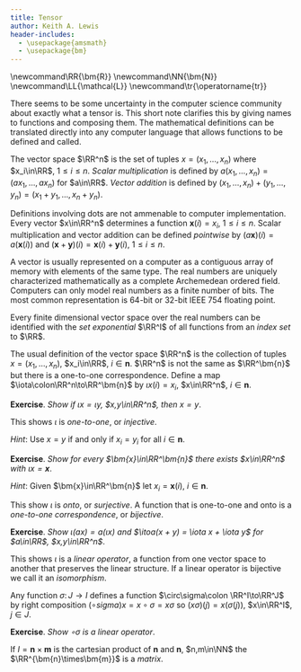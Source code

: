 ```yaml
---
title: Tensor
author: Keith A. Lewis
header-includes:
  - \usepackage{amsmath}
  - \usepackage{bm}
---
```

\newcommand\RR{\bm{R}}
\newcommand\NN{\bm{N}}
\newcommand\LL{\mathcal{L}}
\newcommand\tr{\operatorname{tr}}

There seems to be some uncertainty in the computer science community
about exactly what a tensor is. This short note clarifies this by giving
names to functions and composing them. The mathematical definitions can
be translated directly into any computer language that allows functions
to be defined and called.

The vector space $\RR^n$ is the set of tuples $x = (x_1,\ldots,x_n)$ where
$x_i\in\RR$, $1\le i\le n$. _Scalar multiplication_
is defined by $a(x_1,\ldots,x_n) = (ax_1,\ldots,ax_n)$ for $a\in\RR$.
_Vector addition_ is defined by $(x_1,\ldots,x_n) + (y_1,\ldots,y_n)
= (x_1 + y_1,\ldots,x_n + y_n)$.

Definitions involving dots are not ammenable to computer
implementation. Every vector $x\in\RR^n$ determines a function $\bm{x}(i)
= x_i$, $1\le i\le n$. Scalar multiplication and vector addition can
be defined _pointwise_ by $(a\bm{x})(i) = a(\bm{x}(i))$ and $(\bm{x} +
\bm{y})(i) = \bm{x}(i) + \bm{y}(i)$, $1\le i\le n$.

A vector is usually represented on a computer as a contiguous array of memory
with elements of the same type. The real numbers are uniquely characterized
mathematically as a complete Archemedean ordered field. Computers
can only model real numbers as a finite number of bits. 
The most common representation is 64-bit or 32-bit IEEE 754 floating point.

Every finite dimensional vector space over the real numbers can be
identified with the _set exponential_ $\RR^I$ of all functions from an
_index set_ to $\RR$. 

The usual definition of the vector space $\RR^n$ is the collection of tuples
$x = (x_1,\ldots,x_n)$, $x_i\in\RR$, $i\in\bm{n}$. $\RR^n$ is not the same as $\RR^\bm{n}$
but there is a one-to-one correspondence.
Define a map $\iota\colon\RR^n\to\RR^\bm{n}$ by $\iota x(i) = x_i$, $x\in\RR^n$, $i\in\bm{n}$.

__Exercise__. _Show if $\iota x = \iota y$, $x,y\in\RR^n$, then $x = y$_.

This shows $\iota$ is _one-to-one_, or _injective_.

_Hint_: Use $x = y$ if and only if $x_i = y_i$ for all $i\in\bm{n}$.

__Exercise__. _Show for every $\bm{x}\in\RR^\bm{n}$ there exists $x\in\RR^n$ with $\iota x = \bm{x}$_.

_Hint_: Given $\bm{x}\in\RR^\bm{n}$ let $x_i = \bm{x}(i)$, $i\in\bm{n}$.

This show $\iota$ is _onto_, or _surjective_.
A function that is one-to-one and onto is a _one-to-one correspondence_, or _bijective_.

__Exercise__. _Show $\iota(ax) = a(\iota x)$ and $\itoa(x + y) = \iota x + \iota y$ for
$a\in\RR$, $x,y\in\RR^n$_.

This shows $\iota$ is a _linear operator_, a function from one vector space to
another that preserves the linear structure.
If a linear operator is bijective we call it an _isomorphism_.

Any function $\sigma\colon J\to I$ defines a function $\circ\sigma\colon \RR^I\to\RR^J$ by
right composition $(\circ sigma) x = x\circ\sigma = x\sigma$ so
$(x\sigma)(j) = x(\sigma(j))$, $x\in\RR^I$, $j\in J$.

__Exercise__. _Show $\circ\sigma$ is a linear operator_.

If $I = \bm{n}\times\bm{m}$ is the cartesian product of $\bm{n}$ and $\bm{n}$, $n,m\in\NN$
the $\RR^{\bm{n}\times\bm{m}}$ is a _matrix_.


<!--

The _dual_ of a vector space $V$ over the real numbers $\RR$ is the set
of all linear functionals from $V$ to $\RR$.

The vector space $\RR^n$, where $\RR$ is the set of real numbers and
$n\in\NN$ is a natural number, can be identified with the set
of functions from $\bm{n} = \{1,\ldots, n\}$ to $\RR$.
The tuple $x = (x_1,\ldots,x_n)$ corresponds to the function
$\bm{x}\colon\bm{n}\to\RR$ by $\bm{x}(i) = x_i$, $i\in\bm{n}$.

The _dual_ of $\RR^n$ is the set of all _linear functionals_
from $\RR^n\to\RR$. 

$x^*y = x^*(y)$.

$xy^*\colon V\to V$ by $(xy^*)v = x(y^*v)$.

Hadamard Product $A\in\RR^{I\times J}$, $B\in\RR^{I\times J}$ 
$A\odot B = SAB$ where $Sxyz = xz(yz)$ is the $S$ combinator.

Trace. $\Delta\colon I\to I\times I$ by $i\mapsto (i,i)$. $\tr T = +*T\Delta$.

__Exercise__. _Show $\tr A^T = \tr B$_.

_Hint_. ${}^T\Delta = \Delta$.

__Exercise__. _Show $\tr TS = \tr ST$_.

$\RR^{n\times m}\times n\to \RR^m$, $(x, i)\mapsto (x,i)j = x(i,j)$, $j\in\bm{m}$

$\RR^{n\times m}\times m\to \RR^n$, $(x, j)\mapsto (x,j)i = x(i,j)$, $i\in\bm{n}$. 

Monoid. $m\colon M\times M\to M$. $m^*\colon M^*\to M$.
$m^* = m/$. Right vs left fold.

if $X$ and $Y$ are sets the _set exponential_ $Y^X = \{f\colon X\to Y\}$
is the set of all functions from $X$ to $Y$ and if $g\colon U\to X$
then _composition_ $\circ g\colon Y^X\to Y^U$ by $(\circ g)f = f\circ g = fg$,
where $(fg)(u) = f(g(u))$, $u\in U$.

__Exericise__: _Show if $g$ is one-to-one then so is $f\circ g$_.

_Hint_: Show $f\circ g(u) = f\circ g(u')$ then $u = u'$.

$\RR^n$ $X = n$, $Y = \RR$.

$\RR^{n\times n}$ $X = n\times m$, $Y = \RR$.

We use the somewhat unconventional name upper case capital $T$ 
for the function that transposes elements of an ordered pair:
${}^T\colon A\times B\to B\times A$ by ${}^T(a, b) = (b, a)$,
$a\in A$, $b\in B$.

__Exercise__. _Show ${}^T$ is bijective_.

We can generalize this to any permutation $\tau\colon X\to X$

$\RR^{n\times m}\to \RR^n$ by $T
-->

